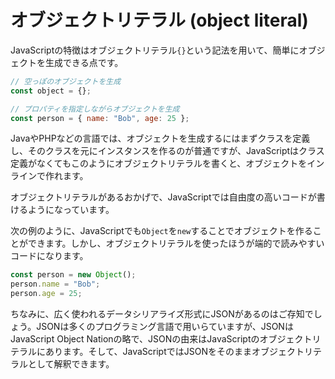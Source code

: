 # オブジェクトリテラル \(object literal\)

JavaScriptの特徴はオブジェクトリテラル`{}`という記法を用いて、簡単にオブジェクトを生成できる点です。

```javascript
// 空っぽのオブジェクトを生成
const object = {};

// プロパティを指定しながらオブジェクトを生成
const person = { name: "Bob", age: 25 };
```

JavaやPHPなどの言語では、オブジェクトを生成するにはまずクラスを定義し、そのクラスを元にインスタンスを作るのが普通ですが、JavaScriptはクラス定義がなくてもこのようにオブジェクトリテラルを書くと、オブジェクトをインラインで作れます。

オブジェクトリテラルがあるおかげで、JavaScriptでは自由度の高いコードが書けるようになっています。

次の例のように、JavaScriptでも`Object`を`new`することでオブジェクトを作ることができます。しかし、オブジェクトリテラルを使ったほうが端的で読みやすいコードになります。

```javascript
const person = new Object();
person.name = "Bob";
person.age = 25;
```

ちなみに、広く使われるデータシリアライズ形式にJSONがあるのはご存知でしょう。JSONは多くのプログラミング言語で用いらていますが、JSONはJavaScript Object Nationの略で、JSONの由来はJavaScriptのオブジェクトリテラルにあります。そして、JavaScriptではJSONをそのままオブジェクトリテラルとして解釈できます。

